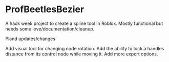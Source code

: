 # ProfBeetlesBezier
A hack week project to create a spline tool in Roblox. Mostly functional but needs some love/documentation/cleanup.


Pland updates/changes

Add visual tool for changing node rotation.
Add the ability to lock a handles distance from its control node while moving it.
Add more export options.
